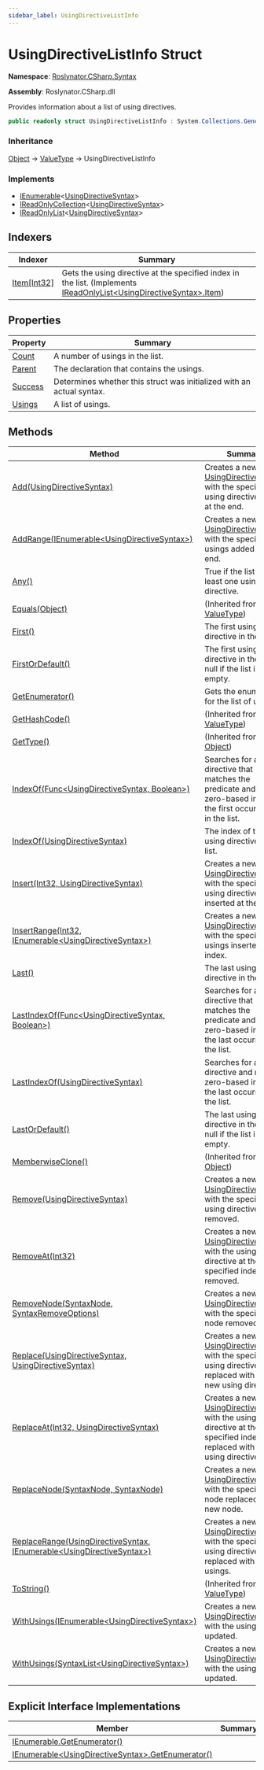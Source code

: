 ```yaml
---
sidebar_label: UsingDirectiveListInfo
---
```


# UsingDirectiveListInfo Struct

**Namespace**: [Roslynator.CSharp.Syntax](../index.md)

**Assembly**: Roslynator\.CSharp\.dll

  
Provides information about a list of using directives\.

```csharp
public readonly struct UsingDirectiveListInfo : System.Collections.Generic.IReadOnlyList<Microsoft.CodeAnalysis.CSharp.Syntax.UsingDirectiveSyntax>
```

### Inheritance

[Object](https://docs.microsoft.com/en-us/dotnet/api/system.object) &#x2192; [ValueType](https://docs.microsoft.com/en-us/dotnet/api/system.valuetype) &#x2192; UsingDirectiveListInfo

### Implements

* [IEnumerable](https://docs.microsoft.com/en-us/dotnet/api/system.collections.generic.ienumerable-1)&lt;[UsingDirectiveSyntax](https://docs.microsoft.com/en-us/dotnet/api/microsoft.codeanalysis.csharp.syntax.usingdirectivesyntax)&gt;
* [IReadOnlyCollection](https://docs.microsoft.com/en-us/dotnet/api/system.collections.generic.ireadonlycollection-1)&lt;[UsingDirectiveSyntax](https://docs.microsoft.com/en-us/dotnet/api/microsoft.codeanalysis.csharp.syntax.usingdirectivesyntax)&gt;
* [IReadOnlyList](https://docs.microsoft.com/en-us/dotnet/api/system.collections.generic.ireadonlylist-1)&lt;[UsingDirectiveSyntax](https://docs.microsoft.com/en-us/dotnet/api/microsoft.codeanalysis.csharp.syntax.usingdirectivesyntax)&gt;

## Indexers

| Indexer | Summary |
| ------- | ------- |
| [Item\[Int32\]](Item/index.md) | Gets the using directive at the specified index in the list\. \(Implements [IReadOnlyList&lt;UsingDirectiveSyntax&gt;.Item](https://docs.microsoft.com/en-us/dotnet/api/system.collections.generic.ireadonlylist-1.item)\) |

## Properties

| Property | Summary |
| -------- | ------- |
| [Count](Count/index.md) | A number of usings in the list\. |
| [Parent](Parent/index.md) | The declaration that contains the usings\. |
| [Success](Success/index.md) | Determines whether this struct was initialized with an actual syntax\. |
| [Usings](Usings/index.md) | A list of usings\. |

## Methods

| Method | Summary |
| ------ | ------- |
| [Add(UsingDirectiveSyntax)](Add/index.md) | Creates a new [UsingDirectiveListInfo](./index.md) with the specified using directive added at the end\. |
| [AddRange(IEnumerable&lt;UsingDirectiveSyntax&gt;)](AddRange/index.md) | Creates a new [UsingDirectiveListInfo](./index.md) with the specified usings added at the end\. |
| [Any()](Any/index.md) | True if the list has at least one using directive\. |
| [Equals(Object)](https://docs.microsoft.com/en-us/dotnet/api/system.valuetype.equals) |  \(Inherited from [ValueType](https://docs.microsoft.com/en-us/dotnet/api/system.valuetype)\) |
| [First()](First/index.md) | The first using directive in the list\. |
| [FirstOrDefault()](FirstOrDefault/index.md) | The first using directive in the list or null if the list is empty\. |
| [GetEnumerator()](GetEnumerator/index.md) | Gets the enumerator for the list of usings\. |
| [GetHashCode()](https://docs.microsoft.com/en-us/dotnet/api/system.valuetype.gethashcode) |  \(Inherited from [ValueType](https://docs.microsoft.com/en-us/dotnet/api/system.valuetype)\) |
| [GetType()](https://docs.microsoft.com/en-us/dotnet/api/system.object.gettype) |  \(Inherited from [Object](https://docs.microsoft.com/en-us/dotnet/api/system.object)\) |
| [IndexOf(Func&lt;UsingDirectiveSyntax, Boolean&gt;)](IndexOf/index.md#Roslynator_CSharp_Syntax_UsingDirectiveListInfo_IndexOf_System_Func_Microsoft_CodeAnalysis_CSharp_Syntax_UsingDirectiveSyntax_System_Boolean__) | Searches for an using directive that matches the predicate and returns zero\-based index of the first occurrence in the list\. |
| [IndexOf(UsingDirectiveSyntax)](IndexOf/index.md#Roslynator_CSharp_Syntax_UsingDirectiveListInfo_IndexOf_Microsoft_CodeAnalysis_CSharp_Syntax_UsingDirectiveSyntax_) | The index of the using directive in the list\. |
| [Insert(Int32, UsingDirectiveSyntax)](Insert/index.md) | Creates a new [UsingDirectiveListInfo](./index.md) with the specified using directive inserted at the index\. |
| [InsertRange(Int32, IEnumerable&lt;UsingDirectiveSyntax&gt;)](InsertRange/index.md) | Creates a new [UsingDirectiveListInfo](./index.md) with the specified usings inserted at the index\. |
| [Last()](Last/index.md) | The last using directive in the list\. |
| [LastIndexOf(Func&lt;UsingDirectiveSyntax, Boolean&gt;)](LastIndexOf/index.md#Roslynator_CSharp_Syntax_UsingDirectiveListInfo_LastIndexOf_System_Func_Microsoft_CodeAnalysis_CSharp_Syntax_UsingDirectiveSyntax_System_Boolean__) | Searches for an using directive that matches the predicate and returns zero\-based index of the last occurrence in the list\. |
| [LastIndexOf(UsingDirectiveSyntax)](LastIndexOf/index.md#Roslynator_CSharp_Syntax_UsingDirectiveListInfo_LastIndexOf_Microsoft_CodeAnalysis_CSharp_Syntax_UsingDirectiveSyntax_) | Searches for an using directive and returns zero\-based index of the last occurrence in the list\. |
| [LastOrDefault()](LastOrDefault/index.md) | The last using directive in the list or null if the list is empty\. |
| [MemberwiseClone()](https://docs.microsoft.com/en-us/dotnet/api/system.object.memberwiseclone) |  \(Inherited from [Object](https://docs.microsoft.com/en-us/dotnet/api/system.object)\) |
| [Remove(UsingDirectiveSyntax)](Remove/index.md) | Creates a new [UsingDirectiveListInfo](./index.md) with the specified using directive removed\. |
| [RemoveAt(Int32)](RemoveAt/index.md) | Creates a new [UsingDirectiveListInfo](./index.md) with the using directive at the specified index removed\. |
| [RemoveNode(SyntaxNode, SyntaxRemoveOptions)](RemoveNode/index.md) | Creates a new [UsingDirectiveListInfo](./index.md) with the specified node removed\. |
| [Replace(UsingDirectiveSyntax, UsingDirectiveSyntax)](Replace/index.md) | Creates a new [UsingDirectiveListInfo](./index.md) with the specified using directive replaced with the new using directive\. |
| [ReplaceAt(Int32, UsingDirectiveSyntax)](ReplaceAt/index.md) | Creates a new [UsingDirectiveListInfo](./index.md) with the using directive at the specified index replaced with a new using directive\. |
| [ReplaceNode(SyntaxNode, SyntaxNode)](ReplaceNode/index.md) | Creates a new [UsingDirectiveListInfo](./index.md) with the specified old node replaced with a new node\. |
| [ReplaceRange(UsingDirectiveSyntax, IEnumerable&lt;UsingDirectiveSyntax&gt;)](ReplaceRange/index.md) | Creates a new [UsingDirectiveListInfo](./index.md) with the specified using directive replaced with new usings\. |
| [ToString()](https://docs.microsoft.com/en-us/dotnet/api/system.valuetype.tostring) |  \(Inherited from [ValueType](https://docs.microsoft.com/en-us/dotnet/api/system.valuetype)\) |
| [WithUsings(IEnumerable&lt;UsingDirectiveSyntax&gt;)](WithUsings/index.md#Roslynator_CSharp_Syntax_UsingDirectiveListInfo_WithUsings_System_Collections_Generic_IEnumerable_Microsoft_CodeAnalysis_CSharp_Syntax_UsingDirectiveSyntax__) | Creates a new [UsingDirectiveListInfo](./index.md) with the usings updated\. |
| [WithUsings(SyntaxList&lt;UsingDirectiveSyntax&gt;)](WithUsings/index.md#Roslynator_CSharp_Syntax_UsingDirectiveListInfo_WithUsings_Microsoft_CodeAnalysis_SyntaxList_Microsoft_CodeAnalysis_CSharp_Syntax_UsingDirectiveSyntax__) | Creates a new [UsingDirectiveListInfo](./index.md) with the usings updated\. |

## Explicit Interface Implementations

| Member | Summary |
| ------ | ------- |
| [IEnumerable.GetEnumerator()](System-Collections-IEnumerable-GetEnumerator/index.md) | |
| [IEnumerable&lt;UsingDirectiveSyntax&gt;.GetEnumerator()](System-Collections-Generic-IEnumerable-Microsoft-CodeAnalysis-CSharp-Syntax-UsingDirectiveSyntax--GetEnumerator/index.md) | |

